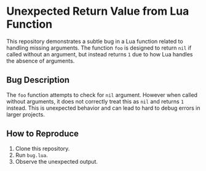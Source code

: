 # Unexpected Return Value from Lua Function

This repository demonstrates a subtle bug in a Lua function related to handling missing arguments. The function `foo` is designed to return `nil` if called without an argument, but instead returns `1` due to how Lua handles the absence of arguments.

## Bug Description

The `foo` function attempts to check for `nil` argument. However when called without arguments, it does not correctly treat this as `nil` and returns `1` instead.  This is unexpected behavior and can lead to hard to debug errors in larger projects. 

## How to Reproduce

1. Clone this repository.
2. Run `bug.lua`.
3. Observe the unexpected output.